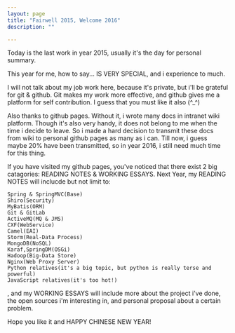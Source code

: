 ```yaml
---
layout: page
title: "Fairwell 2015, Welcome 2016"
description: ""

---
```


  Today is the last work in year 2015, usually it's the day for personal summary.

  This year for me, how to say... IS VERY SPECIAL, and i experience to much. 

  I will not talk about my job work here, because it's private, but i'll be grateful for git & github. Git makes my work more effective, and github gives me a platform for self contribution. I guess that you must like it also (^_^)
  
  Also thanks to github pages. Without it, i wrote many docs in intranet wiki platform. Though it's also very handy, it does not belong to me when the time i decide to leave. So i made a hard decision to transmit these docs from wiki to personal github pages as many as i can. Till now, i guess maybe 20% have been transmitted, so in year 2016, i still need much time for this thing.

  If you have visited my github pages, you've noticed that there exist 2 big catagories: READING NOTES & WORKING ESSAYS.
  Next Year, my READING NOTES will inclucde but not limit to:

	Spring & SpringMVC(Base)
	Shiro(Security)
	MyBatis(ORM)
	Git & GitLab
	ActiveMQ(MQ & JMS)
	CXF(WebService) 
	Camel(EAI)
	Storm(Real-Data Process)
	MongoDB(NoSQL)
	Karaf,SpringDM(OSGi)
	Hadoop(Big-Data Store)
	Nginx(Web Proxy Server)
	Python relatives(it's a big topic, but python is really terse and powerful)
	JavaScript relatives(it's too hot!)

  , and my WORKING ESSAYS will include more about the project i've done, the open sources i'm interesting in, and personal proposal about a certain problem.

  Hope you like it and HAPPY CHINESE NEW YEAR!
	

  
  